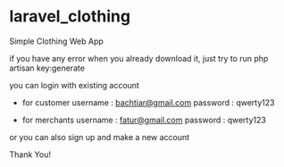 # laravel_clothing
Simple Clothing Web App

if you have any error when you already download it, just try to run php artisan key:generate

you can login with existing account
- for customer
username : bachtiar@gmail.com 
password : qwerty123

- for merchants
username : fatur@gmail.com
password : qwerty123

or you can also sign up and make a new account

Thank You!

